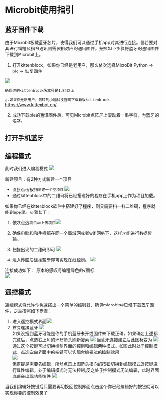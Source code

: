 # Microbit使用指引  

## 蓝牙固件下载 

由于Microbit板载蓝牙芯片，使得我们可以通过手机app对其进行连接。但若要对其进行编程及指令通讯则需要相对应的通讯固件。按照如下步骤将蓝牙的通讯固件下载到Microbit上。  

1. 打开kittenblock，如果你已经是老用户，那么依次选择MicroBit Python => ble => 恢复固件 

![](images/microbit_0.png)  

`确保你的kittenblock版本号是1.84以上`   

`△.如果你是新用户，则转到小喵科技官网下载新版kittenblock`  
 https://www.kittenbot.cn/

2. 成功下载ble的通讯固件后，可见Microbit点阵屏上滚动着一串字符，为蓝牙的名字。 

## 打开手机蓝牙

## 编程模式  

此时我们进入编程模式 
![](images/microbit_p.png)  

新建项目：有2种方式新建一个项目  
- 直接点击按钮`新建一个空项目` ![](images/microbit_new1.png) 
- 通过kittenblock中的二维码将已经搭建好的程序在手机app上作为项目加载。  
 
如果你已经在kittenblock软件中搭建好了程序，则只需要扫一扫二维码，程序就能到app里。步骤如下：     
  
1. 依次点选`项目=>上传项目`![](images/microbit_new2.png)    

2. 确保电脑和和手机都在同一个局域网或者wifi网络下，这样才能进行数据传输。    

3. 扫描出现的二维码即可 ![](images/microbit_new3.png)    

4. 进入界面后连接蓝牙即可实现在线控制。 
  ![](images/microbit_b1.png)  

连接成功如下： 原本的感叹号编程绿色的√图标  
  ![](images/microbit_b2.png)

## 遥控模式  

遥控模式将允许你快速搭出一个简单的控制器，确保microbit中已经下载蓝牙固件，之后按照如下步骤：  

1. 进入遥控模式界面![](images/microbit_c.png)  
2. 首先连接蓝牙 ![](images/microbit_c1.png)  
如果没搜到蓝牙可能是你的手机蓝牙未开或固件未下载正确，如果确定上述都完成后，点选右上角的环形箭头刷新搜索 ![](images/microbit_c2.png) 
当蓝牙连接建立后此图标变为 ![](images/microbit_c5.png)  
通过这个按键可以切换控制界面的控制和编辑两种模式。如图此时处于控制模式，点选空白界面中的按键可以实现你编辑过的控制效果  
![](images/microbit_c4.png)  
但前提是需要先编辑，所以点击上图箭头指向的按钮切换到编辑模式对按键进行属性编辑。处于编辑模式时无法控制,反之处于控制模式无法编辑，此时界面底部会出现功能控件 ![](images/microbit_c3.png) 

当我们编辑好按键后只需要再切换回控制界面点击这个你已经编辑好的按钮就可以实现你要的控制效果了

